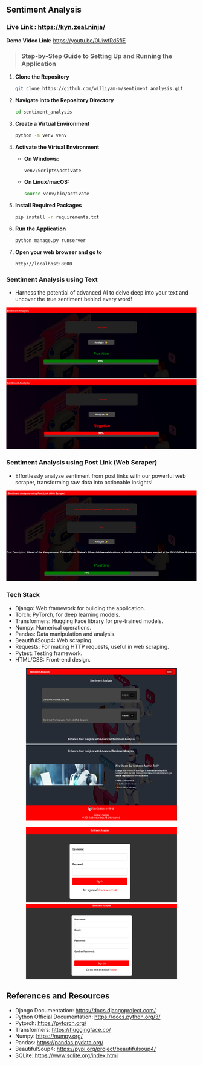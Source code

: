 ## Sentiment Analysis

### Live Link : https://kyn.zeal.ninja/

**Demo Video Link:** https://youtu.be/0UiwfRd5fiE


> ### Step-by-Step Guide to Setting Up and Running the Application

1. **Clone the Repository**
   ```bash
   git clone https://github.com/williyam-m/sentiment_analysis.git
   ```

2. **Navigate into the Repository Directory**
    ```bash
   cd sentiment_analysis
   ```

3. **Create a Virtual Environment**
    ```bash
   python -m venv venv
   ```
4. **Activate the Virtual Environment**

   - **On Windows:**
     ```bash
     venv\Scripts\activate
     ```
   - **On Linux/macOS:**
     ```bash
     source venv/bin/activate
     ```
5. **Install Required Packages**
    ```bash
   pip install -r requirements.txt
    ```
6. **Run the Application**
 
   ```bash
   python manage.py runserver
   ```

7. **Open your web browser and go to**
   ```bash
   http://localhost:8000
   ```
   


### Sentiment Analysis using Text
 - Harness the potential of advanced AI to delve deep into your text and uncover the true sentiment behind every word!

![Sentiment Analysis](/static/images/text_analysis_positive.png)
![Sentiment Analysis](/static/images/text_analysis_negative.png)

### Sentiment Analysis using Post Link (Web Scraper)
 - Effortlessly analyze sentiment from post links with our powerful web scraper, transforming raw data into actionable insights!

![Sentiment Analysis](/static/images/link_analysis.png)


### Tech Stack

 - Django: Web framework for building the application.
 - Torch: PyTorch, for deep learning models.
 - Transformers: Hugging Face library for pre-trained models.
 - Numpy: Numerical operations.
 - Pandas: Data manipulation and analysis.
 - BeautifulSoup4: Web scraping.
 - Requests: For making HTTP requests, useful in web scraping.
 - Pytest: Testing framework.
 - HTML/CSS: Front-end design.


<p align="center">
  <img src="static/images/website_top.png" alt="Sentiment Analysis" width="400px" height="200px"/>
  <img src="static/images/website_bottom.png" alt="Sentiment Analysis" width="400px" height="200px"/>
</p>

<p align="center">
  <img src="static/images/signin_page.png" alt="Sentiment Analysis" width="400px" height="200px"/>
  <img src="static/images/signup_page.png" alt="Sentiment Analysis" width="400px" height="200px"/>
</p>



## References and Resources

 - Django Documentation: https://docs.djangoproject.com/
 - Python Official Documentation: https://docs.python.org/3/
 - Pytorch: https://pytorch.org/
 - Transformers: https://huggingface.co/
 - Numpy: https://numpy.org/
 - Pandas: https://pandas.pydata.org/
 - BeautifulSoup4: https://pypi.org/project/beautifulsoup4/
 - SQLite: https://www.sqlite.org/index.html
